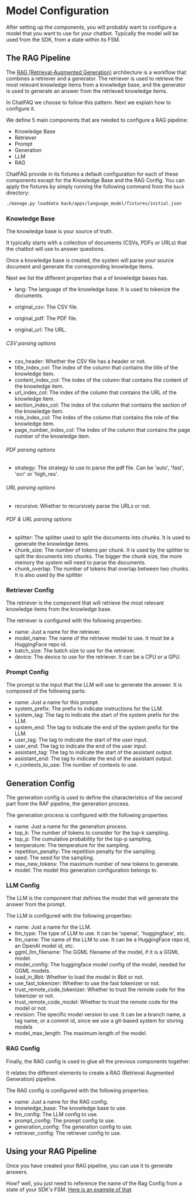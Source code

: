 # Model Configuration

After setting up the components, you will probably want to configure a model that you want to use for your chatbot. Typically the model will be used from the SDK, from a state within its FSM.

## The RAG Pipeline

The [RAG (Retrieval-Augmented Generation)](https://arxiv.org/abs/2005.11401) architecture is a workflow that combines a retriever and a generator. The retriever is used to retrieve the most relevant knowledge items from a knowledge base, and the generator is used to generate an answer from the retrieved knowledge items.

In ChatFAQ we choose to follow this pattern. Next we explain how to configure it.

We define 5 main components that are needed to configure a RAG pipeline:

- Knowledge Base
- Retriever
- Prompt
- Generation
- LLM
- RAG

ChatFAQ provide in its fixtures a default configuration for each of these components except for the Knowledge Base and the RAG Config. You can apply the fixtures by simply running the following command from the `back` directory:

```bash
./manage.py loaddata back/apps/language_model/fixtures/initial.json
```


### Knowledge Base

The knowledge base is your source of truth.

It typically starts with a collection of documents (CSVs, PDFs or URLs) that the chatbot will use to answer questions.

Once a knowledge base is created, the system will parse your source document and generate the corresponding knowledge items.

Next we list the different properties that a of knowledge bases has.

- lang: The language of the knowledge base. It is used to tokenize the documents.

- original_csv: The CSV file.
- original_pdf: The PDF file.
- original_url: The URL.

###### CSV parsing options
- csv_header: Whether the CSV file has a header or not.
- title_index_col: The index of the column that contains the title of the knowledge item.
- content_index_col: The index of the column that contains the content of the knowledge item.
- url_index_col: The index of the column that contains the URL of the knowledge item.
- section_index_col: The index of the column that contains the section of the knowledge item.
- role_index_col: The index of the column that contains the role of the knowledge item.
- page_number_index_col: The index of the column that contains the page number of the knowledge item.

###### PDF parsing options
- strategy: The strategy to use to parse the pdf file. Can be 'auto', 'fast', 'ocr' or 'high_res'.
###### URL parsing options
- recursive: Whether to recursively parse the URLs or not.
###### PDF & URL parsing options
- splitter: The splitter used to split the documents into chunks. It is used to generate the knowledge items.
- chunk_size: The number of tokens per chunk. It is used by the splitter to split the documents into chunks. The bigger the chunk size, the more memory the system will need to parse the documents.
- chunk_overlap: The number of tokens that overlap between two chunks. It is also used by the splitter

### Retriever Config

The retriever is the component that will retrieve the most relevant knowledge items from the knowledge base.

The retriever is configured with the following properties:

- name: Just a name for the retriever.
- model_name: The name of the retriever model to use. It must be a HuggingFace repo id.
- batch_size: The batch size to use for the retriever.
- device: The device to use for the retriever. It can be a CPU or a GPU.


### Prompt Config
The prompt is the input that the LLM will use to generate the answer. It is composed of the following parts:

- name: Just a name for this prompt.
- system_prefix: The prefix to indicate instructions for the LLM.
- system_tag: The tag to indicate the start of the system prefix for the LLM.
- system_end: The tag to indicate the end of the system prefix for the LLM.
- user_tag: The tag to indicate the start of the user input.
- user_end: The tag to indicate the end of the user input.
- assistant_tag: The tag to indicate the start of the assistant output.
- assistant_end: The tag to indicate the end of the assistant output.
- n_contexts_to_use: The number of contexts to use.

## Generation Config
The generation config is used to define the characteristics of the second part from the RAF pipeline, the generation process.

The generation process is configured with the following properties:

- name: Just a name for the generation process.
- top_k: The number of tokens to consider for the top-k sampling.
- top_p: The cumulative probability for the top-p sampling.
- temperature: The temperature for the sampling.
- repetition_penalty: The repetition penalty for the sampling.
- seed: The seed for the sampling.
- max_new_tokens: The maximum number of new tokens to generate.
- model: The model this generation configuration belongs to.

### LLM Config
The LLM is the component that defines the model that will generate the answer from the prompt.

The LLM is configured with the following properties:

- name: Just a name for the LLM.
- llm_type: The type of LLM to use. It can be 'openai', 'huggingface', etc.
- llm_name: The name of the LLM to use. It can be a HuggingFace repo id, an OpenAI model id, etc.
- ggml_llm_filename: The GGML filename of the model, if it is a GGML model.
- model_config: The huggingface model config of the model, needed for GGML models.
- load_in_8bit: Whether to load the model in 8bit or not.
- use_fast_tokenizer: Whether to use the fast tokenizer or not.
- trust_remote_code_tokenizer: Whether to trust the remote code for the tokenizer or not.
- trust_remote_code_model: Whether to trust the remote code for the model or not.
- revision: The specific model version to use. It can be a branch name, a tag name, or a commit id, since we use a git-based system for storing models
- model_max_length: The maximum length of the model.


### RAG Config
Finally, the RAG config is used to glue all the previous components together.

It relates the different elements to create a RAG (Retrieval Augmented Generation) pipeline.

The RAG config is configured with the following properties:

- name: Just a name for the RAG config.
- knowledge_base: The knowledge base to use.
- llm_config: The LLM config to use.
- prompt_config: The prompt config to use.
- generation_config: The generation config to use.
- retriever_config: The retriever config to use.

## Using your RAG Pipeline

Once you have created your RAG pipeline, you can use it to generate answers.

How? well, you just need to reference the name of the Rag Config from a state of your SDK's FSM. <a href="/en/latest/modules/sdk/index.html#model-example">Here is an example of that</a>

